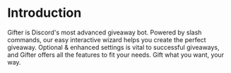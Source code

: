 # Introduction

Gifter is Discord's most advanced giveaway bot. Powered by slash commands, our easy interactive wizard helps you create the perfect giveaway. Optional & enhanced settings is vital to successful giveaways, and Gifter offers all the features to fit your needs. Gift what you want, your way.
